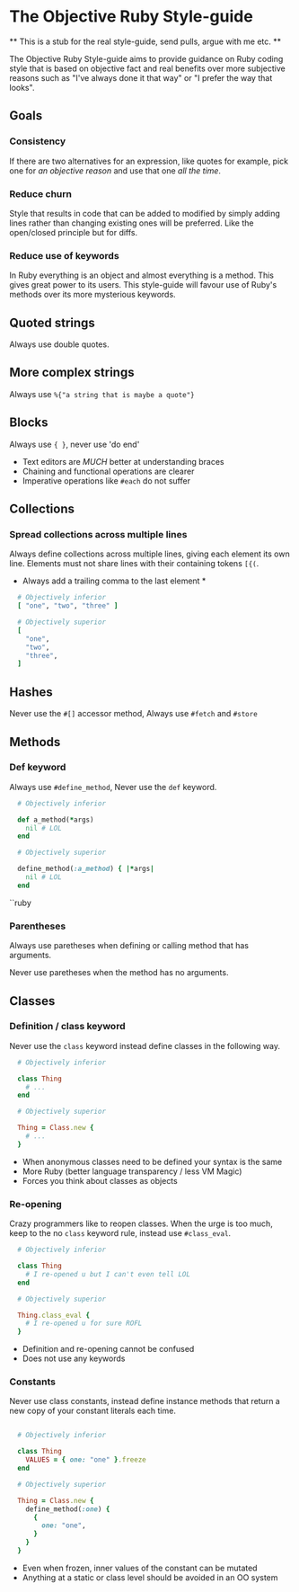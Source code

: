 # The Objective Ruby Style-guide

** This is a stub for the real style-guide, send pulls, argue with me etc. **

The Objective Ruby Style-guide aims to provide guidance on Ruby coding style that is
based on objective fact and real benefits over more subjective reasons such as
"I've always done it that way" or "I prefer the way that looks".

## Goals

### Consistency

If there are two alternatives for an expression, like quotes for example, pick
one for *an objective reason* and use that one *all the time*.

### Reduce churn

Style that results in code that can be added to modified by simply adding lines
rather than changing existing ones will be preferred.
Like the open/closed principle but for diffs.

### Reduce use of keywords

In Ruby everything is an object and almost everything is a method.
This gives great power to its users. This style-guide will favour use of Ruby's
methods over its more mysterious keywords.

## Quoted strings

Always use double quotes.

## More complex strings

Always use `%{"a string that is maybe a quote"}`

## Blocks

Always use `{ }`, never use 'do end'

* Text editors are *MUCH* better at understanding braces
* Chaining and functional operations are clearer
* Imperative operations like `#each` do not suffer

## Collections

### Spread collections across multiple lines
Always define collections across multiple lines, giving each element its own
line. Elements must not share lines with their containing tokens `[{(`.

* Always add a trailing comma to the last element *

```ruby
  # Objectively inferior
  [ "one", "two", "three" ]

  # Objectively superior
  [
    "one",
    "two",
    "three",
  ]
```

## Hashes

Never use the `#[]` accessor method, Always use `#fetch` and `#store`

## Methods

### Def keyword

Always use `#define_method`, Never use the `def` keyword.

```ruby
  # Objectively inferior

  def a_method(*args)
    nil # LOL
  end

  # Objectively superior

  define_method(:a_method) { |*args|
    nil # LOL
  end
```
``ruby

### Parentheses

Always use paretheses when defining or calling method that has arguments.

Never use paretheses when the method has no arguments.

## Classes

### Definition / class keyword

Never use the `class` keyword instead define classes in the following way.

```ruby
  # Objectively inferior

  class Thing
    # ...
  end

  # Objectively superior

  Thing = Class.new {
    # ...
  }
```

* When anonymous classes need to be defined your syntax is the same
* More Ruby (better language transparency / less VM Magic)
* Forces you think about classes as objects

### Re-opening

Crazy programmers like to reopen classes.
When the urge is too much, keep to the no `class` keyword rule, instead use
`#class_eval`.

```ruby
  # Objectively inferior

  class Thing
    # I re-opened u but I can't even tell LOL
  end

  # Objectively superior

  Thing.class_eval {
    # I re-opened u for sure ROFL
  }
```

* Definition and re-opening cannot be confused
* Does not use any keywords

### Constants

Never use class constants, instead define instance methods that return a new
copy of your constant literals each time.

```ruby

  # Objectively inferior

  class Thing
    VALUES = { one: "one" }.freeze
  end

  # Objectively superior

  Thing = Class.new {
    define_method(:one) {
      {
        one: "one",
      }
    }
  }
```

* Even when frozen, inner values of the constant can be mutated
* Anything at a static or class level should be avoided in an OO system
